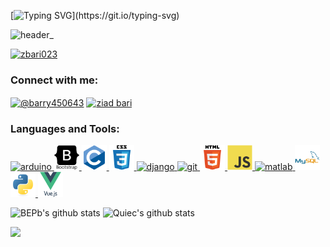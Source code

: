 [![Typing SVG](https://readme-typing-svg.herokuapp.com?font=Fira+Code&size=26&duration=2900&pause=2000&color=ff4500&center=true&vCenter=true&width=1000&lines=Hi+there+👋,+I+am+Ziad+Bari;+Welcome+to+My+Profile!;+I+am+medical+Engineering+student;+Junior+Python+Django+Fullstack+Developer;)](https://git.io/typing-svg)


![header_](https://user-images.githubusercontent.com/120318142/220707827-a4688b70-f9f6-41fd-a2b4-8c4c39a04292.png)



<p align="left"> <a href="https://github.com/ryo-ma/github-profile-trophy"><img src="https://github-profile-trophy.vercel.app/?username=zbari023" alt="zbari023" /></a> </p>



<h3 align="left">Connect with me:</h3>
<p align="left">
<a href="https://twitter.com/barry450643" target="blank"><img align="center" src="https://raw.githubusercontent.com/rahuldkjain/github-profile-readme-generator/master/src/images/icons/Social/twitter.svg" alt="@barry450643" height="30" width="40" /></a>
<a href="https://www.linkedin.com/in/ziad-bari-65289a21a/" target="blank"><img align="center" src="https://raw.githubusercontent.com/rahuldkjain/github-profile-readme-generator/master/src/images/icons/Social/linked-in-alt.svg" alt="ziad bari" height="30" width="40" /></a>
</p>

<h3 align="left">Languages and Tools:</h3>
<p align="left"> <a href="https://www.arduino.cc/" target="_blank" rel="noreferrer"> <img src="https://cdn.worldvectorlogo.com/logos/arduino-1.svg" alt="arduino" width="40" height="40"/> </a> <a href="https://getbootstrap.com" target="_blank" rel="noreferrer"> <img src="https://raw.githubusercontent.com/devicons/devicon/master/icons/bootstrap/bootstrap-plain-wordmark.svg" alt="bootstrap" width="40" height="40"/> </a> <a href="https://www.cprogramming.com/" target="_blank" rel="noreferrer"> <img src="https://raw.githubusercontent.com/devicons/devicon/master/icons/c/c-original.svg" alt="c" width="40" height="40"/> </a> <a href="https://www.w3schools.com/css/" target="_blank" rel="noreferrer"> <img src="https://raw.githubusercontent.com/devicons/devicon/master/icons/css3/css3-original-wordmark.svg" alt="css3" width="40" height="40"/> </a> <a href="https://www.djangoproject.com/" target="_blank" rel="noreferrer"> <img src="https://cdn.worldvectorlogo.com/logos/django.svg" alt="django" width="40" height="40"/> </a> <a href="https://git-scm.com/" target="_blank" rel="noreferrer"> <img src="https://www.vectorlogo.zone/logos/git-scm/git-scm-icon.svg" alt="git" width="40" height="40"/> </a> <a href="https://www.w3.org/html/" target="_blank" rel="noreferrer"> <img src="https://raw.githubusercontent.com/devicons/devicon/master/icons/html5/html5-original-wordmark.svg" alt="html5" width="40" height="40"/> </a> <a href="https://developer.mozilla.org/en-US/docs/Web/JavaScript" target="_blank" rel="noreferrer"> <img src="https://raw.githubusercontent.com/devicons/devicon/master/icons/javascript/javascript-original.svg" alt="javascript" width="40" height="40"/> </a> <a href="https://www.mathworks.com/" target="_blank" rel="noreferrer"> <img src="https://upload.wikimedia.org/wikipedia/commons/2/21/Matlab_Logo.png" alt="matlab" width="40" height="40"/> </a> <a href="https://www.mysql.com/" target="_blank" rel="noreferrer"> <img src="https://raw.githubusercontent.com/devicons/devicon/master/icons/mysql/mysql-original-wordmark.svg" alt="mysql" width="40" height="40"/> </a> <a href="https://www.python.org" target="_blank" rel="noreferrer"> <img src="https://raw.githubusercontent.com/devicons/devicon/master/icons/python/python-original.svg" alt="python" width="40" height="40"/> </a> <a href="https://vuejs.org/" target="_blank" rel="noreferrer"> <img src="https://raw.githubusercontent.com/devicons/devicon/master/icons/vuejs/vuejs-original-wordmark.svg" alt="vuejs" width="40" height="40"/> </a> </p>


  ![BEPb's github stats](https://github-readme-stats.vercel.app/api?username=zbari023&show_icons=true&theme=radical&include_all_commits=true)   ![Quiec's github stats](https://github-readme-stats.vercel.app/api/top-langs/?username=zbari023&theme=radical&layout=compact)  



<img src="https://github-readme-streak-stats.herokuapp.com/?user=zbari023"></img>












